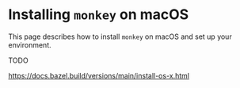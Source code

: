 # Installing `monkey` on macOS

This page describes how to install `monkey` on macOS and set up your environment.

TODO

https://docs.bazel.build/versions/main/install-os-x.html
